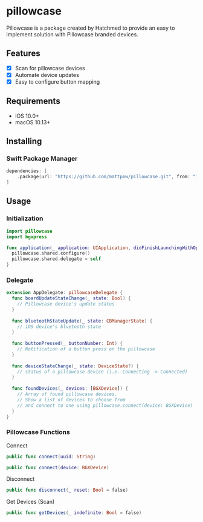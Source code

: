 # pillowcase
Pillowcase is a package created by Hatchmed to provide an easy to implement solution with Pillowcase branded devices.

## Features
- [x] Scan for pillowcase devices
- [x] Automate device updates
- [x] Easy to configure button mapping

## Requirements
- iOS 10.0+
- macOS 10.13+

## Installing
### Swift Package Manager
```swift
dependencies: [
    .package(url: "https://github.com/mattpow/pillowcase.git", from: "1.0")
]
```

## Usage
### Initialization
```swift
import pillowcase
import bgxpress

func application(_ application: UIApplication, didFinishLaunchingWithOptions launchOptions: [UIApplicationLaunchOptionsKey: Any]?) -> Bool {
  pillowcase.shared.configure()
  pillowcase.shared.delegate = self 
}
```

### Delegate
```swift
extension AppDelegate: pillowcaseDelegate {
  func boardUpdateStateChange(_ state: Bool) {
    // Pillowcase device's update status
  }
  
  func bluetoothStateUpdate(_ state: CBManagerState) {
    // iOS device's bluetooth state
  }
  
  func buttonPressed(_ buttonNumber: Int) {
    // Notification of a button press on the pillowcase
  }
  
  func deviceStateChange(_ state: DeviceState?) {
    // status of a pillowcase device (i.e. Connecting -> Connected)
  }
  
  func foundDevices(_ devices: [BGXDevice]) {
    // Array of found pillowcase devices. 
    // Show a list of devices to choose from
    // and connect to one using pillowcase.connect(device: BGXDevice)
  }
}
```

### Pillowcase Functions

Connect
```swift
public func connect(uuid: String)
```
```swift
public func connect(device: BGXDevice)
```

Disconnect
```swift
public func disconnect(_ reset: Bool = false)
```

Get Devices (Scan)
```swift
public func getDevices(_ indefinite: Bool = false)
```